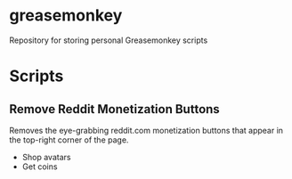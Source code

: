 # greasemonkey
Repository for storing personal Greasemonkey scripts

# Scripts
## Remove Reddit Monetization Buttons
Removes the eye-grabbing reddit.com monetization buttons that appear in the top-right corner of the page.
- Shop avatars
- Get coins